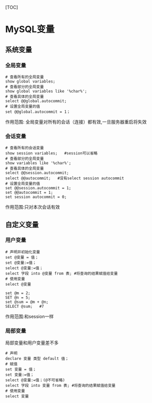 

[TOC]

# MySQL变量

## 系统变量

### 全局变量

```mysql
# 查看所有的全局变量
show global variables;
# 查看部分的全局变量
show global variables like '%char%';
# 查看具体的全局变量
select @@global.autocommit;
# 设置全局变量的值
set @@global.autocommit = 1；
```

作用范围: 全局变量对所有的会话（连接）都有效,一旦服务器重启将失效

### 会话变量

```mysql
# 查看所有的会话变量
show session variables;   #session可以省略
# 查看部分的全局变量
show variables like '%char%';
# 查看具体的全局变量
select @@session.autocommit;
select @@autocommit;   #没有select session autocommit
# 设置全局变量的值
set @@session.autocommit = 1;
set @@autocommit = 1;
set session autocommit = 0;
```

作用范围:只对本次会话有效

## 自定义变量

### 用户变量

```mysql
# 声明并初始化变量
set @变量 = 值；
set @变量:=值；
select @变量:=值；
select 字段 into @变量 from 表; #将查询的结果赋值给变量
# 使用变量
select @变量
```

```mysql
set @m = 2;
SET @n = 5;
set @sum = @m + @n;
SELECT @sum;   #7
```

作用范围:和session一样

### 局部变量

局部变量和用户变量差不多

```mysql
# 声明
declare 变量 类型 default 值；
# 赋值
set 变量 = 值；
set 变量:=值；
select @变量:=值；(@不可省略)
select 字段 into 变量 from 表; #将查询的结果赋值给变量
# 使用变量
select 变量
```







